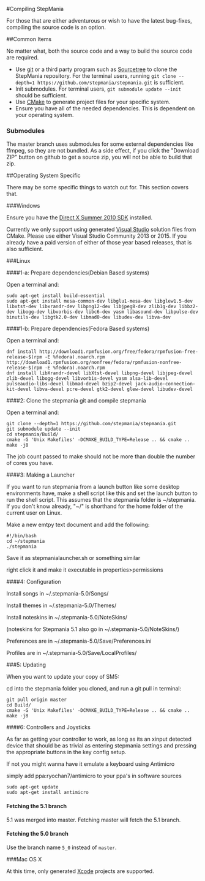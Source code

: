 #Compiling StepMania

For those that are either adventurous or wish to have the latest bug-fixes, compiling the source code is an option.

##Common Items

No matter what, both the source code and a way to build the source code are required.

* Use [git](https://git-scm.com/) or a third party program such as [Sourcetree](http://www.sourcetreeapp.com) to clone the StepMania repository. For the terminal users, running `git clone --depth=1 https://github.com/stepmania/stepmania.git` is sufficient.
* Init submodules.  For terminal users, `git submodule update --init` should be sufficient.
* Use [CMake](http://www.cmake.org/) to generate project files for your specific system.
* Ensure you have all of the needed dependencies. This is dependent on your operating system.

### Submodules
The master branch uses submodules for some external dependencies like ffmpeg,
so they are not bundled. As a side effect, if you click the "Download ZIP"
button on github to get a source zip, you will not be able to build that zip.

##Operating System Specific

There may be some specific things to watch out for. This section covers that.

###Windows

Ensure you have the [Direct X Summer 2010 SDK](https://www.microsoft.com/en-us/download/details.aspx?id=6812) installed.

Currently we only support using generated [Visual Studio](https://www.visualstudio.com/en-us/products/visual-studio-community-vs.aspx) solution files from CMake. Please use either Visual Studio Community 2013 or 2015. If you already have a paid version of either of those year based releases, that is also sufficient.

###Linux

####1-a: Prepare dependencies(Debian Based systems)

Open a terminal and:
```
sudo apt-get install build-essential
sudo apt-get install mesa-common-dev libglu1-mesa-dev libglew1.5-dev libxtst-dev libxrandr-dev libpng12-dev libjpeg8-dev zlib1g-dev libbz2-dev libogg-dev libvorbis-dev libc6-dev yasm libasound-dev libpulse-dev binutils-dev libgtk2.0-dev libmad0-dev libudev-dev libva-dev
```
####1-b: Prepare dependencies(Fedora Based systems)

Open a terminal and:
```
dnf install http://download1.rpmfusion.org/free/fedora/rpmfusion-free-release-$(rpm -E %fedora).noarch.rpm http://download1.rpmfusion.org/nonfree/fedora/rpmfusion-nonfree-release-$(rpm -E %fedora).noarch.rpm
dnf install libXrandr-devel libXtst-devel libpng-devel libjpeg-devel zlib-devel libogg-devel libvorbis-devel yasm alsa-lib-devel pulseaudio-libs-devel libmad-devel bzip2-devel jack-audio-connection-kit-devel libva-devel pcre-devel gtk2-devel glew-devel libudev-devel
```

####2: Clone the stepmania git and compile stepmania

Open a terminal and:
```
git clone --depth=1 https://github.com/stepmania/stepmania.git
git submodule update --init
cd stepmania/Build/
cmake -G 'Unix Makefiles' -DCMAKE_BUILD_TYPE=Release .. && cmake ..
make -j8
```
The job count passed to make should not be more than double the number of cores you have.

####3: Making a Launcher

If you want to run stepmania from a launch button like some desktop environments have, make a shell script like this and set the launch button to run the shell script. This assumes that the stepmania folder is ~/stepmania. If you don't know already, "~/" is shorthand for the home folder of the current user on Linux.

Make a new emtpy text document and add the following:
```
#!/bin/bash
cd ~/stepmania
./stepmania
```
Save it as stepmanialauncher.sh or something similar

right click it and make it executable in properties>permissions

####4: Configuration

Install songs in ~/.stepmania-5.0/Songs/ 

Install themes in ~/.stepmania-5.0/Themes/ 

Install noteskins in ~/.stepmania-5.0/NoteSkins/ 

(noteskins for Stepmania 5.1 also go in ~/.stepmania-5.0/NoteSkins/)

Preferences are in ~/.stepmania-5.0/Save/Preferences.ini 

Profiles are in ~/.stepmania-5.0/Save/LocalProfiles/ 

###5: Updating

When you want to update your copy of SM5: 

cd into the stepmania folder you cloned, and run a git pull in terminal:

```
git pull origin master
cd Build/
cmake -G 'Unix Makefiles' -DCMAKE_BUILD_TYPE=Release .. && cmake ..
make -j8
```
####6: Controllers and Joysticks

As far as getting your controller to work, as long as its an xinput detected device that should be as trivial as entering stepmania settings and pressing the appropriate buttons in the key config setup.

If not you might wanna have it emulate a keyboard using Antimicro

simply add ppa:ryochan7/antimicro to your ppa's in software sources
```
sudo apt-get update
sudo apt-get install antimicro 
```

#### Fetching the 5.1 branch
5.1 was merged into master.  Fetching master will fetch the 5.1 branch.

#### Fetching the 5.0 branch
Use the branch name `5_0` instead of `master`.

###Mac OS X

At this time, only generated [Xcode](https://developer.apple.com/xcode/) projects are supported.
